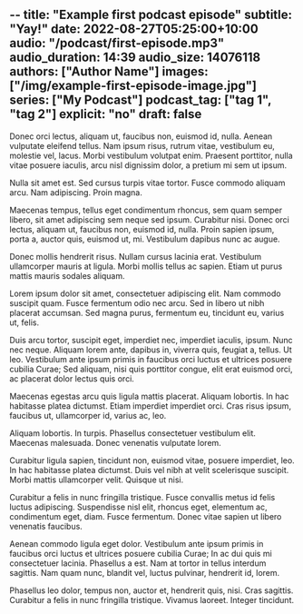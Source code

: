 --
title: "Example first podcast episode"
subtitle: "Yay!"
date: 2022-08-27T05:25:00+10:00
audio: "/podcast/first-episode.mp3"
audio_duration: 14:39
audio_size: 14076118
authors: ["Author Name"]
images: ["/img/example-first-episode-image.jpg"]
series: ["My Podcast"]
podcast_tag: ["tag 1", "tag 2"]
explicit: "no"
draft: false
--

Donec orci lectus, aliquam ut, faucibus non, euismod id, nulla. Aenean vulputate eleifend tellus.
Nam ipsum risus, rutrum vitae, vestibulum eu, molestie vel, lacus. Morbi vestibulum volutpat enim. 
Praesent porttitor, nulla vitae posuere iaculis, arcu nisl dignissim dolor, a pretium mi sem ut ipsum.

Nulla sit amet est. Sed cursus turpis vitae tortor. Fusce commodo aliquam arcu. Nam adipiscing. Proin magna.

Maecenas tempus, tellus eget condimentum rhoncus, sem quam semper libero, sit amet adipiscing sem neque sed ipsum.
Curabitur nisi. Donec orci lectus, aliquam ut, faucibus non, euismod id, nulla. 
Proin sapien ipsum, porta a, auctor quis, euismod ut, mi. Vestibulum dapibus nunc ac augue.

Donec mollis hendrerit risus. Nullam cursus lacinia erat. Vestibulum ullamcorper mauris at ligula.
Morbi mollis tellus ac sapien. Etiam ut purus mattis mauris sodales aliquam.

Lorem ipsum dolor sit amet, consectetuer adipiscing elit. Nam commodo suscipit quam. Fusce fermentum odio nec arcu.
Sed in libero ut nibh placerat accumsan. Sed magna purus, fermentum eu, tincidunt eu, varius ut, felis.

Duis arcu tortor, suscipit eget, imperdiet nec, imperdiet iaculis, ipsum. Nunc nec neque. 
Aliquam lorem ante, dapibus in, viverra quis, feugiat a, tellus. Ut leo. 
Vestibulum ante ipsum primis in faucibus orci luctus et ultrices posuere cubilia Curae;
Sed aliquam, nisi quis porttitor congue, elit erat euismod orci, ac placerat dolor lectus quis orci.

Maecenas egestas arcu quis ligula mattis placerat. Aliquam lobortis. In hac habitasse platea dictumst. 
Etiam imperdiet imperdiet orci. Cras risus ipsum, faucibus ut, ullamcorper id, varius ac, leo.

Aliquam lobortis. In turpis. Phasellus consectetuer vestibulum elit. Maecenas malesuada. 
Donec venenatis vulputate lorem.

Curabitur ligula sapien, tincidunt non, euismod vitae, posuere imperdiet, leo.
In hac habitasse platea dictumst. Duis vel nibh at velit scelerisque suscipit. 
Morbi mattis ullamcorper velit. Quisque ut nisi.

Curabitur a felis in nunc fringilla tristique. Fusce convallis metus id felis luctus adipiscing.
Suspendisse nisl elit, rhoncus eget, elementum ac, condimentum eget, diam. Fusce fermentum. 
Donec vitae sapien ut libero venenatis faucibus.

Aenean commodo ligula eget dolor. 
Vestibulum ante ipsum primis in faucibus orci luctus et ultrices posuere cubilia Curae;
In ac dui quis mi consectetuer lacinia. Phasellus a est. Nam at tortor in tellus interdum sagittis.
Nam quam nunc, blandit vel, luctus pulvinar, hendrerit id, lorem.

Phasellus leo dolor, tempus non, auctor et, hendrerit quis, nisi. Cras sagittis.
Curabitur a felis in nunc fringilla tristique. Vivamus laoreet. Integer tincidunt.
